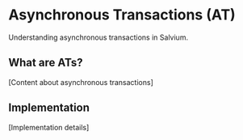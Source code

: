 # Asynchronous Transactions (AT)

Understanding asynchronous transactions in Salvium.

## What are ATs?

[Content about asynchronous transactions]

## Implementation

[Implementation details]
